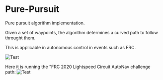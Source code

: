 # Pure-Pursuit

Pure pursuit algorithm implementation.

Given a set of waypoints, the algorithm determines a curved path to follow throught them.

This is applicable in autonomous control in events such as FRC.

![Test](https://s9.gifyu.com/images/purePursuit.gif)


Here it is running the "FRC 2020 Lightspeed Circuit AutoNav challenge path:
![Test](https://s9.gifyu.com/images/LightspeedCircuit.gif)
